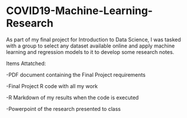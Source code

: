 # COVID19-Machine-Learning-Research

As part of my final project for Introduction to Data Science, I was tasked with a group to select any dataset available online and apply machine learning and regression models to it to develop some research notes.

Items Attatched:

-PDF document containing the Final Project requirements

-Final Project R code with all my work

-R Markdown of my results when the code is executed

-Powerpoint of the research presented to class
